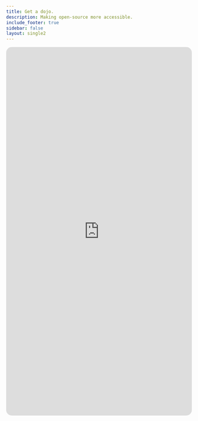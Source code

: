 ```yaml
---
title: Get a dojo.
description: Making open-source more accessible.
include_footer: true
sidebar: false
layout: single2
---
```

<iframe src="https://workmates.live/marketplace" style="width: 100%;height: 1000px;overflow: hidden;border: none; border-radius: 15px;" align="middle"></iframe>